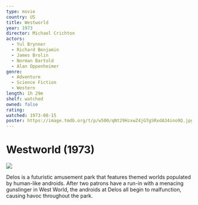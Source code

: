 ```yaml
---
type: movie
country: US
title: Westworld
year: 1973
director: Michael Crichton
actors:
  - Yul Brynner
  - Richard Benjamin
  - James Brolin
  - Norman Bartold
  - Alan Oppenheimer
genre:
  - Adventure
  - Science Fiction
  - Western
length: 1h 29m
shelf: watched
owned: false
rating:
watched: 1973-08-15
poster: https://image.tmdb.org/t/p/w500/qNt29HzxwZ4jGTgSRxdA34ino9Q.jpg
---
```


# Westworld (1973)

![](https://image.tmdb.org/t/p/w500/qNt29HzxwZ4jGTgSRxdA34ino9Q.jpg)

Delos is a futuristic amusement park that features themed worlds populated by human-like androids. After two patrons have a run-in with a menacing gunslinger in West World, the androids at Delos all begin to malfunction, causing havoc throughout the park.